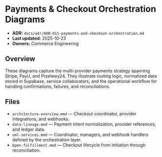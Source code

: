 # Payments & Checkout Orchestration Diagrams
- **ADR:** `docs/adr/ADR-011-payments-and-checkout-orchestration.md`
- **Last updated:** 2025-10-23
- **Owners:** Commerce Engineering

## Overview
These diagrams capture the multi-provider payments strategy spanning Stripe, PayU, and Przelewy24. They illustrate routing logic, normalized data stored in Supabase, service collaborators, and the operational workflow for handling confirmations, failures, and reconciliations.

## Files
- `architecture-overview.mmd` — Checkout coordinator, provider integrations, and webhooks.
- `data-lineage.mmd` — Payment intent normalization, provider references, and ledger data.
- `uml-services.mmd` — Coordinator, managers, and webhook handlers defined by the orchestration layer.
- `bpmn-fulfillment.mmd` — Checkout lifecycle from initiation through reconciliation.
